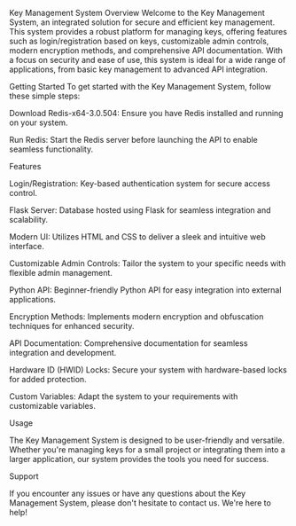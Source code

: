Key Management System
Overview
Welcome to the Key Management System, an integrated solution for secure and efficient key management. This system provides a robust platform for managing keys, offering features such as login/registration based on keys, customizable admin controls, modern encryption methods, and comprehensive API documentation. With a focus on security and ease of use, this system is ideal for a wide range of applications, from basic key management to advanced API integration.

Getting Started
To get started with the Key Management System, follow these simple steps:

Download Redis-x64-3.0.504: Ensure you have Redis installed and running on your system.

Run Redis: Start the Redis server before launching the API to enable seamless functionality.

Features

Login/Registration: Key-based authentication system for secure access control.

Flask Server: Database hosted using Flask for seamless integration and scalability.

Modern UI: Utilizes HTML and CSS to deliver a sleek and intuitive web interface.

Customizable Admin Controls: Tailor the system to your specific needs with flexible admin management.

Python API: Beginner-friendly Python API for easy integration into external applications.

Encryption Methods: Implements modern encryption and obfuscation techniques for enhanced security.

API Documentation: Comprehensive documentation for seamless integration and development.

Hardware ID (HWID) Locks: Secure your system with hardware-based locks for added protection.

Custom Variables: Adapt the system to your requirements with customizable variables.

Usage

The Key Management System is designed to be user-friendly and versatile. Whether you're managing keys for a small project or integrating them into a larger application, our system provides the tools you need for success.

Support

If you encounter any issues or have any questions about the Key Management System, please don't hesitate to contact us. We're here to help!
